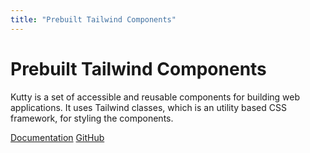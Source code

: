 ```yaml
---
title: "Prebuilt Tailwind Components"
---
```


<div class="w-full lg:w-1/2 mx-auto p-4 py-40">
  <h1 class="text-3xl md:text-4xl text-gray-900 leading-tight mb-4 font-semibold">Prebuilt Tailwind Components</h1>
  <p class="text-base md:text-lg text-gray-600 mb-5">
    Kutty is a set of accessible and reusable components for building web applications. It uses Tailwind classes, which is an utility based CSS framework, for styling the
    components.
  </p>
  <a href="/docs/" rel="prefetch" class="btn btn-primary btn-lg">Documentation</a>
  <a href="https://github.com/praveenjuge/kutty" class="btn btn-light btn-lg" target="_blank" rel="noopener noreferrer">GitHub</a>
</div>
